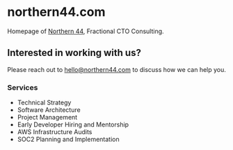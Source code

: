 # northern44.com

Homepage of [Northern 44](https://northern44.com), Fractional CTO Consulting.

## Interested in working with us?

Please reach out to [hello@northern44.com](mailto:hello@northern44.com) to discuss how we can help you.

### Services

* Technical Strategy
* Software Architecture
* Project Management
* Early Developer Hiring and Mentorship
* AWS Infrastructure Audits
* SOC2 Planning and Implementation
